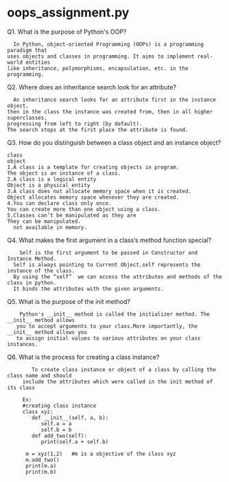 # oops_assignment.py
Q1. What is the purpose of Python's OOP?
      
      In Python, object-oriented Programming (OOPs) is a programming paradigm that 
    uses objects and classes in programming. It aims to implement real-world entities 
    like inheritance, polymorphisms, encapsulation, etc. in the programming. 
    
Q2. Where does an inheritance search look for an attribute?
      
      An inheritance search looks for an attribute first in the instance object,
    then in the class the instance was created from, then in all higher superclasses, 
    progressing from left to right (by default). 
    The search stops at the first place the attribute is found.
    
 Q3. How do you distinguish between a class object and an instance object?
      
    class                                                                object
    1.A class is a template for creating objects in program.              The object is an instance of a class.
    2.A class is a logical entity                                         Object is a physical entity
    3.A class does not allocate memory space when it is created.          Object allocates memory space whenever they are created.
    4.You can declare class only once.                                    You can create more than one object using a class.
    5.Classes can’t be manipulated as they are                            They can be manipulated.
      not available in memory.
  
  Q4. What makes the first argument in a class’s method function special?
  
        Self is the first argument to be passed in Constructor and Instance Method.
      Self is always pointing to Current Object.self represents the instance of the class.
      By using the “self”  we can access the attributes and methods of the class in python.
      It binds the attributes with the given arguments.
   
   Q5. What is the purpose of the init method?
   
        Python's __init__ method is called the initializer method. The __init__ method allows
       you to accept arguments to your class.More importantly, the __init__ method allows you
       to assign initial values to various attributes on your class instances.
       
   Q6. What is the process for creating a class instance?
    
            To create class instance or object of a class by calling the class name and should 
         include the attributes which were called in the init method of its class
         
         Ex:
         #creating class instance
         class xyz:
            def __init__(self, a, b):
               self.a = a
               self.b = b
            def add_two(self):
               print(self.a + self.b)
                  
          m = xyz(1,2)   #m is a objective of the class xyz
          m.add_two()
          print(m.a)
          print(m.b)
          
